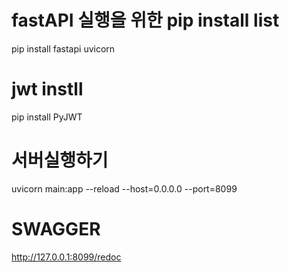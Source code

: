 # fastAPI 실행을 위한 pip install list
pip install fastapi uvicorn

# jwt instll
pip install PyJWT

# 서버실행하기
 uvicorn main:app --reload --host=0.0.0.0 --port=8099

 # SWAGGER
http://127.0.0.1:8099/redoc 